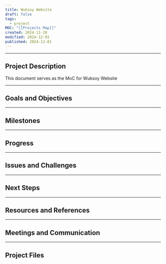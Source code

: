 ```yaml
---
title: Wuksoy Website
draft: false
tags:
  - project
MOC: "[[Projects Map]]"
created: 2024-11-28
modified: 2024-12-01
published: 2024-12-01
---
```



---
## Project Description
This document serves as the MoC for Wuksoy Website

---
## Goals and Objectives


---
## Milestones


---
## Progress


---
## Issues and Challenges


---
## Next Steps


---
## Resources and References


---
## Meetings and Communication


---
## Project Files
 
